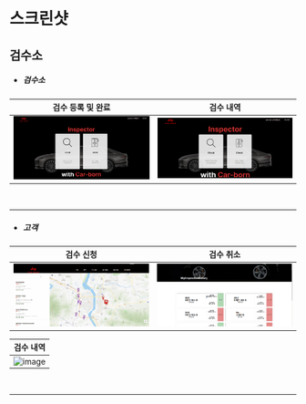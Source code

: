 # 스크린샷

## 검수소

- <h5>검수소</h5>

| 검수 등록 및 완료 | 검수 내역 |
|:----:|:----:|
|![image](/screenshot/image/inspector/UserInspectorProcedure2.gif)|![image](/screenshot/image/inspector/InspectorCompleteList.gif)|

<br/>
<hr>

- <h5>고객</h5>

| 검수 신청 | 검수 취소 |
|:----:|:----:|
|![image](/screenshot/image/inspector/UserInspectorProcedure1.gif)|![image](/screenshot/image/inspector/UserInspectorDelete.gif)|

| 검수 내역 |
|:----:|
|![image](/screenshot/image/inspector/UserInspectorProcedure3.gif)|

<br/>
<hr>

<br/>
